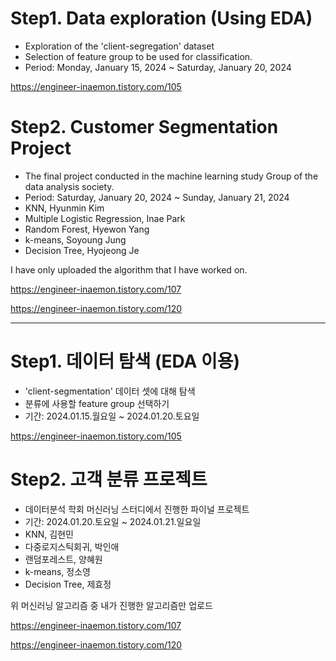 # Step1. Data exploration (Using EDA)
- Exploration of the 'client-segregation' dataset
- Selection of feature group to be used for classification.
- Period: Monday, January 15, 2024 ~ Saturday, January 20, 2024

https://engineer-inaemon.tistory.com/105

# Step2. Customer Segmentation Project
- The final project conducted in the machine learning study Group of the data analysis society.
- Period: Saturday, January 20, 2024 ~ Sunday, January 21, 2024
 - KNN, Hyunmin Kim
 - Multiple Logistic Regression, Inae Park
 - Random Forest, Hyewon Yang
 - k-means, Soyoung Jung
 - Decision Tree, Hyojeong Je

I have only uploaded the algorithm that I have worked on.
 
https://engineer-inaemon.tistory.com/107

https://engineer-inaemon.tistory.com/120

--- 
# Step1. 데이터 탐색 (EDA 이용)
- 'client-segmentation' 데이터 셋에 대해 탐색
- 분류에 사용할 feature group 선택하기
- 기간: 2024.01.15.월요일 ~ 2024.01.20.토요일

https://engineer-inaemon.tistory.com/105


# Step2. 고객 분류 프로젝트
- 데이터분석 학회 머신러닝 스터디에서 진행한 파이널 프로젝트
- 기간: 2024.01.20.토요일 ~ 2024.01.21.일요일
 - KNN, 김현민
 - 다중로지스틱회귀, 박인애
 - 랜덤포레스트, 양혜원
 - k-means, 정소영
 - Decision Tree, 제효정

위 머신러닝 알고리즘 중 내가 진행한 알고리즘만 업로드
 
https://engineer-inaemon.tistory.com/107

https://engineer-inaemon.tistory.com/120
